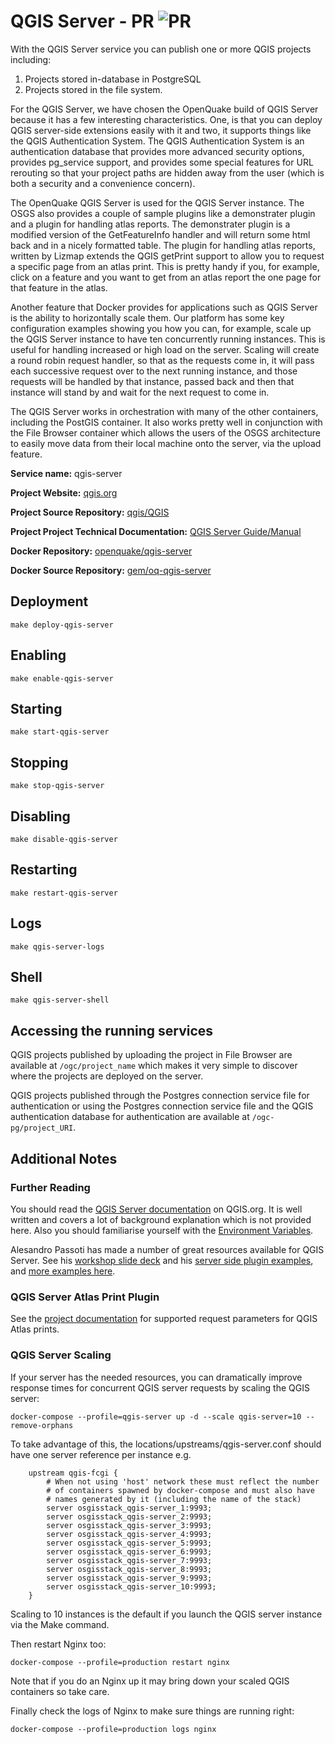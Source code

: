 # QGIS Server - PR ![PR](https://img.shields.io/badge/pr-green?style=for-the-badge)

With the QGIS Server service you can publish one or more QGIS projects including: 

1. Projects stored in-database in PostgreSQL 
2. Projects stored in the file system.

For the QGIS Server, we have chosen the OpenQuake build of QGIS Server because it has a few interesting characteristics. One, is that you can deploy QGIS server-side extensions easily with it and two, it supports things like the QGIS Authentication System. The QGIS Authentication System is an authentication database that provides more advanced security options, provides pg_service support, and provides some special features for URL rerouting so that your project paths are hidden away from the user (which is both a security and a convenience concern).

The OpenQuake QGIS Server is used for the QGIS Server instance. The OSGS also provides a couple of sample plugins like a demonstrater plugin and a plugin for handling atlas reports. The demonstrater plugin is a modified version of the GetFeatureInfo handler and will return some html back and in a nicely formatted table. The plugin for handling atlas reports, written by Lizmap extends the QGIS getPrint support to allow you to request a specific page from an atlas print. This is pretty handy if you, for example, click on a feature and you want to get from an atlas report the one page for that feature in the atlas.

Another feature that Docker provides for applications such as QGIS Server is the ability to horizontally scale them. Our platform has some key configuration examples showing you how you can, for example, scale up the QGIS Server instance to have ten concurrently running instances. This is useful for handling increased or high load on the server. Scaling will create a round robin request handler, so that as the requests come in, it will pass each successive request over to the next running instance, and those requests will be handled by that instance, passed back and then that instance will stand by and wait for the next request to come in.

The QGIS Server works in orchestration with many of the other containers, including the PostGIS container. It also works pretty well in conjunction with the File Browser container which allows the users of the OSGS architecture to easily move data from their local machine onto the server, via the upload feature.

**Service name:** qgis-server

**Project Website:** [qgis.org](https://qgis.org/)

**Project Source Repository:** [qgis/QGIS](hhttps://github.com/qgis/QGIS)

**Project Project Technical Documentation:** [QGIS Server Guide/Manual](https://docs.qgis.org/3.16/en/docs/server_manual/index.html#)

**Docker Repository:** [openquake/qgis-server](https://hub.docker.com/r/openquake/qgis-server)

**Docker Source Repository:** [gem/oq-qgis-server](https://github.com/gem/oq-qgis-server/)

## Deployment

```
make deploy-qgis-server
```

## Enabling

```
make enable-qgis-server
```

## Starting

```
make start-qgis-server
```

## Stopping

```
make stop-qgis-server
```

## Disabling

```
make disable-qgis-server
```

## Restarting

```
make restart-qgis-server
```

## Logs

```
make qgis-server-logs
```

## Shell

```
make qgis-server-shell
```

## Accessing the running services

QGIS projects published by uploading the project in File Browser are available at `/ogc/project_name` which makes it very simple to discover where the projects are deployed on the server.

QGIS projects published through the Postgres connection service file for authentication or using the Postgres connection service file and the QGIS authentication database for authentication  are available at `/ogc-pg/project_URI`.

## Additional Notes

### Further Reading

You should read the [QGIS Server documentation](https://docs.qgis.org/3.16/en/docs/server_manual/getting_started.html#) on QGIS.org. It is well written and covers a lot of background explanation which is not provided here. Also you should familiarise yourself with the [Environment Variables](https://docs.qgis.org/3.16/en/docs/server_manual/config.html#environment-variables).

Alesandro Passoti has made a number of great resources available for QGIS Server. See his [workshop slide deck](http://www.itopen.it/bulk/FOSS4G-IT-2020/#/presentation-title) and his [server side plugin examples](https://github.com/elpaso/qgis3-server-vagrant/tree/master/resources/web/plugins), and [more examples here](https://github.com/elpaso/qgis-helloserver).

### QGIS Server Atlas Print Plugin

See the [project documentation](https://github.com/3liz/qgis-atlasprint/blob/master/atlasprint/README.md#api) for supported request parameters for QGIS Atlas prints.

### QGIS Server Scaling

If your server has the needed resources, you can dramatically improve response times for concurrent
QGIS server requests by scaling the QGIS server:

```
docker-compose --profile=qgis-server up -d --scale qgis-server=10 --remove-orphans

```

To take advantage of this, the locations/upstreams/qgis-server.conf should have one
server reference per instance e.g.

```
    upstream qgis-fcgi {
        # When not using 'host' network these must reflect the number
        # of containers spawned by docker-compose and must also have
        # names generated by it (including the name of the stack)
        server osgisstack_qgis-server_1:9993;
        server osgisstack_qgis-server_2:9993;
        server osgisstack_qgis-server_3:9993;
        server osgisstack_qgis-server_4:9993;
        server osgisstack_qgis-server_5:9993;
        server osgisstack_qgis-server_6:9993;
        server osgisstack_qgis-server_7:9993;
        server osgisstack_qgis-server_8:9993;
        server osgisstack_qgis-server_9:9993;
        server osgisstack_qgis-server_10:9993;
    }
```

<div class="admonition note">
Scaling to 10 instances is the default if you launch the QGIS server instance via the Make command.
</div>

Then restart Nginx too:

```
docker-compose --profile=production restart nginx

```

Note that if you do an Nginx up it may bring down your scaled QGIS containers so take care.

Finally check the logs of Nginx to make sure things are running right:

```
docker-compose --profile=production logs nginx
```
